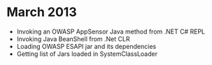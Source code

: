 # March 2013

* Invoking an OWASP AppSensor Java method from .NET C# REPL
* Invoking Java BeanShell from .Net CLR
* Loading OWASP ESAPI jar and its dependencies
* Getting list of Jars loaded in SystemClassLoader
